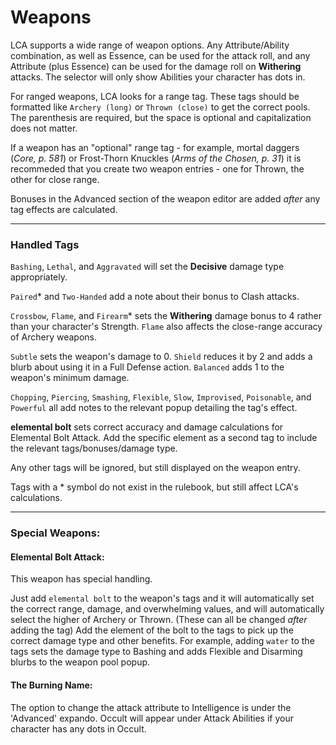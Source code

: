 # Weapons

LCA supports a wide range of weapon options. Any Attribute/Ability combination, as well as Essence, can be used for the attack roll, and any Attribute (plus Essence) can be used for the damage roll on **Withering** attacks. The selector will only show Abilities your character has dots in.

For ranged weapons, LCA looks for a range tag. These tags should be formatted like `Archery (long)` or `Thrown (close)` to get the correct pools. The parenthesis are required, but the space is optional and capitalization does not matter.

If a weapon has an "optional" range tag - for example, mortal daggers (_Core, p. 581_) or Frost-Thorn Knuckles (_Arms of the Chosen, p. 31_) it is recommeded that you create two weapon entries - one for Thrown, the other for close range.

Bonuses in the Advanced section of the weapon editor are added _after_ any tag effects are calculated.

---

### Handled Tags

`Bashing`, `Lethal`, and `Aggravated` will set the **Decisive** damage type appropriately.

`Paired`\* and `Two-Handed` add a note about their bonus to Clash attacks.

`Crossbow`, `Flame`, and `Firearm`\* sets the **Withering** damage bonus to 4 rather than your character's Strength. `Flame` also affects the close-range accuracy of Archery weapons.

`Subtle` sets the weapon's damage to 0. `Shield` reduces it by 2 and adds a blurb about using it in a Full Defense action. `Balanced` adds 1 to the weapon's minimum damage.

`Chopping`, `Piercing`, `Smashing`, `Flexible`, `Slow`, `Improvised`, `Poisonable`, and `Powerful` all add notes to the relevant popup detailing the tag's effect.

**elemental bolt** sets correct accuracy and damage calculations for Elemental Bolt Attack. Add the specific element as a second tag to include the relevant tags/bonuses/damage type.

Any other tags will be ignored, but still displayed on the weapon entry.

Tags with a \* symbol do not exist in the rulebook, but still affect LCA's calculations.

---

### Special Weapons:

#### Elemental Bolt Attack:

This weapon has special handling.

Just add `elemental bolt` to the weapon's tags and it will automatically set the correct range, damage, and overwhelming values, and will automatically select the higher of Archery or Thrown. (These can all be changed _after_ adding the tag) Add the element of the bolt to the tags to pick up the correct damage type and other benefits. For example, adding `water` to the tags sets the damage type to Bashing and adds Flexible and Disarming blurbs to the weapon pool popup.

#### The Burning Name:

The option to change the attack attribute to Intelligence is under the 'Advanced' expando. Occult will appear under Attack Abilities if your character has any dots in Occult.
